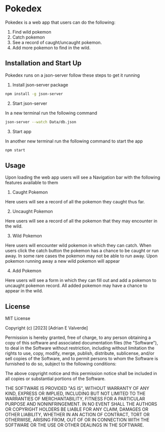 # Pokedex
Pokedex is a web app that users can do the following:

1. Find wild pokemon
2. Catch pokemon
3. See a record of caught/uncaught pokemon.
4. Add more pokemon to find in the wild.

## Installation and Start Up

Pokedex runs on a json-server follow these steps to get it running

1. Install json-server package

```bash
npm install -g json-server
```

2. Start json-server

In a new terminal run the following command

```bash
json-server --watch Data/db.json
```
3. Start app

In another new terminal run the following command to start the app

```bash
npm start
```

## Usage

Upon loading the web app users will see a Navigation bar with the following features available to them

1. Caught Pokemon

Here users will see a record of all the pokemon they caught thus far.

2. Uncaught Pokemon

Here users will see a record of all the pokemon that they may encounter in the wild.

3. Wild Pokemon

Here users will encounter wild pokemon in which they can catch.
When users click the catch button the pokemon has a chance to be caught or run away.
In some rare cases the pokemon may not be able to run away.
Upon pokemon running away a new wild pokemon will appear

4. Add Pokemon

Here users will see a form in which they can fill out and add a pokemon to uncaught pokemon record.
All added pokemon may have a chance to appear in the wild.

## License

MIT License

Copyright (c) [2023] [Adrian E Valverde]

Permission is hereby granted, free of charge, to any person obtaining a copy
of this software and associated documentation files (the "Software"), to deal
in the Software without restriction, including without limitation the rights
to use, copy, modify, merge, publish, distribute, sublicense, and/or sell
copies of the Software, and to permit persons to whom the Software is
furnished to do so, subject to the following conditions:

The above copyright notice and this permission notice shall be included in all
copies or substantial portions of the Software.

THE SOFTWARE IS PROVIDED "AS IS", WITHOUT WARRANTY OF ANY KIND, EXPRESS OR
IMPLIED, INCLUDING BUT NOT LIMITED TO THE WARRANTIES OF MERCHANTABILITY,
FITNESS FOR A PARTICULAR PURPOSE AND NONINFRINGEMENT. IN NO EVENT SHALL THE
AUTHORS OR COPYRIGHT HOLDERS BE LIABLE FOR ANY CLAIM, DAMAGES OR OTHER
LIABILITY, WHETHER IN AN ACTION OF CONTRACT, TORT OR OTHERWISE, ARISING FROM,
OUT OF OR IN CONNECTION WITH THE SOFTWARE OR THE USE OR OTHER DEALINGS IN THE
SOFTWARE.
